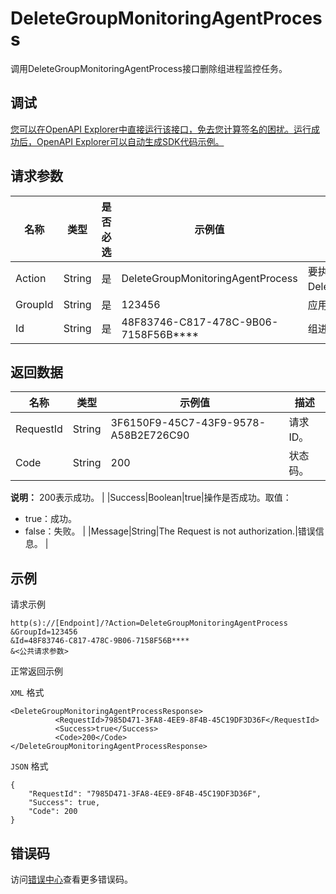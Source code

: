 # DeleteGroupMonitoringAgentProcess

调用DeleteGroupMonitoringAgentProcess接口删除组进程监控任务。

## 调试

[您可以在OpenAPI Explorer中直接运行该接口，免去您计算签名的困扰。运行成功后，OpenAPI Explorer可以自动生成SDK代码示例。](https://api.aliyun.com/#product=Cms&api=DeleteGroupMonitoringAgentProcess&type=RPC&version=2019-01-01)

## 请求参数

|名称|类型|是否必选|示例值|描述|
|--|--|----|---|--|
|Action|String|是|DeleteGroupMonitoringAgentProcess|要执行的操作，取值：DeleteGroupMonitoringAgentProcess。 |
|GroupId|String|是|123456|应用分组ID。 |
|Id|String|是|48F83746-C817-478C-9B06-7158F56B\*\*\*\*|组进程ID。 |

## 返回数据

|名称|类型|示例值|描述|
|--|--|---|--|
|RequestId|String|3F6150F9-45C7-43F9-9578-A58B2E726C90|请求ID。 |
|Code|String|200|状态码。

 **说明：** 200表示成功。 |
|Success|Boolean|true|操作是否成功。取值：

 -   true：成功。
-   false：失败。 |
|Message|String|The Request is not authorization.|错误信息。 |

## 示例

请求示例

```
http(s)://[Endpoint]/?Action=DeleteGroupMonitoringAgentProcess
&GroupId=123456
&Id=48F83746-C817-478C-9B06-7158F56B****
&<公共请求参数>
```

正常返回示例

`XML` 格式

```
<DeleteGroupMonitoringAgentProcessResponse>
		  <RequestId>7985D471-3FA8-4EE9-8F4B-45C19DF3D36F</RequestId>
		  <Success>true</Success>
		  <Code>200</Code>
</DeleteGroupMonitoringAgentProcessResponse>
```

`JSON` 格式

```
{
	"RequestId": "7985D471-3FA8-4EE9-8F4B-45C19DF3D36F",
	"Success": true,
	"Code": 200
}
```

## 错误码

访问[错误中心](https://error-center.aliyun.com/status/product/Cms)查看更多错误码。

